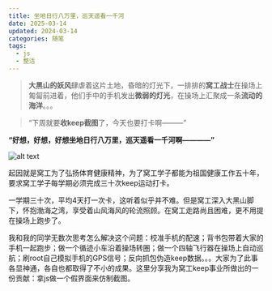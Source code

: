 ```yaml
---
title: 坐地日行八万里，巡天遥看一千河
date: 2025-03-14
updated: 2024-03-14
categories: 随笔
tags:
  - js
  - 整活
---
```



>**大黑山的妖风**肆虐着这片土地，昏暗的灯光下，一排排的**窝工战士**在操场上匍匐前进着，他们手中的手机发出**微弱的灯光**，在操场上汇聚成一条**流动的海洋**。。。

>“下周就要**收keep截图**了，今天也要打卡啊———”

**“好想，好想，好想坐地日行八万里，巡天遥看一千河啊————”**

![alt text](https://acidbarium.github.io/img/SSDUTzhanshi.jpg)

<!-- more -->

起因就是窝工为了弘扬体育健康精神，为了窝工学子都能为祖国健康工作五十年，要求窝工学子每学期必须完成三十次keep运动打卡。

一学期三十次，平均4天打一次卡，这听着似乎并不难。但是窝工深入大黑山脚下，怀抱渤海之湾，享受着山风海风的轮流照顾。在窝工走路尚且困难，更不用提在操场上跑步了。

我和我的同学无数次思考怎么解决这个问题：校准手机的配速；背书包带着大家的手机一起跑步；做一个循迹小车沿着操场转圈；做一个四轴飞行器在操场上自动巡航；刷root自己模拟手机的GPS信号；反向抓包伪造keep数据。。。大家为了此事各显神通，各自也都取得了不小的成果。这里分享我为窝工keep事业所做出的一份贡献：拿js做一个假界面来仿制截图。
